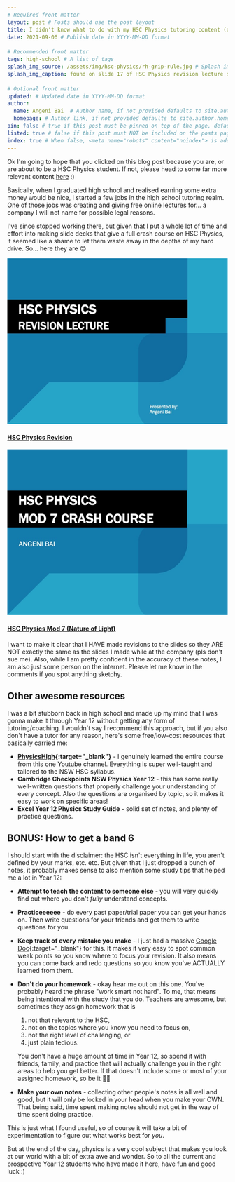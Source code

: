 ```yaml
---
# Required front matter
layout: post # Posts should use the post layout
title: I didn't know what to do with my HSC Physics tutoring content (aka free notes)  # Post title
date: 2021-09-06 # Publish date in YYYY-MM-DD format

# Recommended front matter
tags: high-school # A list of tags
splash_img_source: /assets/img/hsc-physics/rh-grip-rule.jpg # Splash image source, high resolution images with an aspect ratio close to 4:3 recommended
splash_img_caption: found on slide 17 of HSC Physics revision lecture slides :) # Splash image caption

# Optional front matter
updated: # Updated date in YYYY-MM-DD format
author: 
  name: Angeni Bai  # Author name, if not provided defaults to site.author.name
  homepage: # Author link, if not provided defaults to site.author.homepage
pin: false # true if this post must be pinned on top of the page, default is false.
listed: true # false if this post must NOT be included on the posts page, sitemap, and any of the tag pages, default is true
index: true # When false, <meta name="robots" content="noindex"> is added to the page, default is true
---
```


Ok I'm going to hope that you clicked on this blog post because you are, or are about to be a HSC Physics student. If not, please head to some far more relevant content [here](/2021/08/12/summarise-my-hackathon) :)

Basically, when I graduated high school and realised earning some extra money would be nice, I started a few jobs in the high school tutoring realm. One of those jobs was creating and giving free online lectures for... a company I will not name for possible legal reasons.

I've since stopped working there, but given that I put a whole lot of time and effort into making slide decks that give a full crash course on HSC Physics, it seemed like a shame to let them waste away in the depths of my hard drive. So... here they are 😊

<div class="cards-container">
    <div class="card hsc-physics-card">
    <div class="row no-gutters position-relative">
        <div class="col-sm-5 col-md-4">
            <img src="/assets/img/hsc-physics/revision-lec-title.jpg" alt="Title slide for HSC Physics Revision Lecture" />
        </div>
        <div class="col-sm-7 col-md-8 position-static">
            <div class="card-body">
                <h4 class="card-title"><a href="/assets/other/hsc-physics-revision-lecture.pdf" class="stretched-link" target="_blank">
                    <strong>HSC Physics Revision</strong>
                </a></h4>
            </div>
        </div>
    </div>
    </div>
    <div class="card mb-3 hsc-physics-card">
    <div class="row no-gutters position-relative">
        <div class="col-sm-5 col-md-4">
            <img src="/assets/img/hsc-physics/mod-7-lec-title.jpg" alt="Title slide for HSC Physics Mod 7 Lecture" />
        </div>
        <div class="col-sm-7 col-md-8 position-static">
            <div class="card-body">
                <h4 class="card-title"><a href="/assets/other/hsc-physics-mod-7-lecture.pdf" class="stretched-link" target="_blank">
                    <strong>HSC Physics Mod 7 (Nature of Light)</strong>
                </a></h4>
            </div>
        </div>
    </div>
    </div>
</div>

I want to make it clear that I HAVE made revisions to the slides so they ARE NOT exactly the same as the slides I made while at the company (pls don't sue me). Also, while I am pretty confident in the accuracy of these notes, I am also just some person on the internet. Please let me know in the comments if you spot anything sketchy.

## Other awesome resources
I was a bit stubborn back in high school and made up my mind that I was gonna make it through Year 12 without getting any form of tutoring/coaching. I wouldn't say I recommend this approach, but if you also don't have a tutor for any reason, here's some free/low-cost resources that basically carried me:
- **[PhysicsHigh](https://www.youtube.com/c/PhysicsHigh){:target="_blank"}** - I genuinely learned the entire course from this one Youtube channel. Everything is super well-taught and tailored to the NSW HSC syllabus.
- **Cambridge Checkpoints NSW Physics Year 12** - this has some really well-written questions that properly challenge your understanding of every concept. Also the questions are organised by topic, so it makes it easy to work on specific areas!
- **Excel Year 12 Physics Study Guide** - solid set of notes, and plenty of practice questions.

## BONUS: How to get a band 6
I should start with the disclaimer: the HSC isn't everything in life, you aren't defined by your marks, etc. etc. But given that I just dropped a bunch of notes, it probably makes sense to also mention some study tips that helped me a lot in Year 12:
- **Attempt to teach the content to someone else** - you will very quickly find out where you don't _fully_ understand concepts.
- **Practiceeeeee** - do every past paper/trial paper you can get your hands on. Then write questions for your friends and get them to write questions for you.
- **Keep track of every mistake you make** - I just had a massive [Google Doc](https://docs.google.com/document/d/1B6Gy6mLqNOnGiUn6-z_vumkO_1a2IBR8/edit?usp=sharing&ouid=115472698822125026672&rtpof=true&sd=true){:target="_blank"} for this. It makes it very easy to spot common weak points so you know where to focus your revision. It also means you can come back and redo questions so you know you've ACTUALLY learned from them.
- **Don't do your homework** - okay hear me out on this one. You've probably heard the phrase "work smart not hard". To me, that means being intentional with the study that you do. Teachers are awesome, but sometimes they assign homework that is
  1. not that relevant to the HSC, 
  2. not on the topics where you know you need to focus on, 
  3. not the right level of challenging, or 
  4. just plain tedious.

  You don't have a huge amount of time in Year 12, so spend it with friends, family, and practice that will actually challenge you in the right areas to help you get better. If that doesn't include some or most of your assigned homework, so be it 🤷‍♀️
- **Make your own notes** - collecting other people's notes is all well and good, but it will only be locked in your head when you make your OWN. That being said, time spent making notes should not get in the way of time spent doing practice. 

This is just what I found useful, so of course it will take a bit of experimentation to figure out what works best for _you_.

But at the end of the day, physics is a very cool subject that makes you look at our world with a bit of extra awe and wonder. So to all the current and prospective Year 12 students who have made it here, have fun and good luck :)